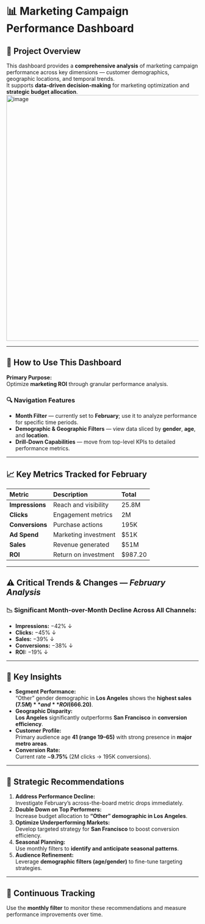 # 📊 Marketing Campaign Performance Dashboard

## 🧩 Project Overview
This dashboard provides a **comprehensive analysis** of marketing campaign performance across key dimensions — customer demographics, geographic locations, and temporal trends.  
It supports **data-driven decision-making** for marketing optimization and **strategic budget allocation**.
<img width="886" height="642" alt="image" src="https://github.com/user-attachments/assets/859d441d-23f4-4021-a94a-6b3505715064" />

---

## 🎯 How to Use This Dashboard

**Primary Purpose:**  
Optimize **marketing ROI** through granular performance analysis.

### 🔍 Navigation Features
- **Month Filter** — currently set to **February**; use it to analyze performance for specific time periods.  
- **Demographic & Geographic Filters** — view data sliced by **gender**, **age**, and **location**.  
- **Drill-Down Capabilities** — move from top-level KPIs to detailed performance metrics.

---

## 📈 Key Metrics Tracked for February

| Metric | Description | Total |
|:--|:--|:--|
| **Impressions** | Reach and visibility | 25.8M |
| **Clicks** | Engagement metrics | 2M |
| **Conversions** | Purchase actions | 195K |
| **Ad Spend** | Marketing investment | $51K |
| **Sales** | Revenue generated | $51M |
| **ROI** | Return on investment | $987.20 |

---

## ⚠️ Critical Trends & Changes — *February Analysis*

### 📉 Significant Month-over-Month Decline Across All Channels:
- **Impressions:** −42% ↓  
- **Clicks:** −45% ↓  
- **Sales:** −39% ↓  
- **Conversions:** −38% ↓  
- **ROI:** −19% ↓  

---

## 🔎 Key Insights
- **Segment Performance:**  
  “Other” gender demographic in **Los Angeles** shows the **highest sales ($7.5M)** and **ROI ($666.20)**.  
- **Geographic Disparity:**  
  **Los Angeles** significantly outperforms **San Francisco** in **conversion efficiency**.  
- **Customer Profile:**  
  Primary audience age **41 (range 19–65)** with strong presence in **major metro areas**.  
- **Conversion Rate:**  
  Current rate ~**9.75%** (2M clicks → 195K conversions).

---

## 🚀 Strategic Recommendations

1. **Address Performance Decline:**  
   Investigate February’s across-the-board metric drops immediately.  
2. **Double Down on Top Performers:**  
   Increase budget allocation to **“Other” demographic in Los Angeles**.  
3. **Optimize Underperforming Markets:**  
   Develop targeted strategy for **San Francisco** to boost conversion efficiency.  
4. **Seasonal Planning:**  
   Use monthly filters to **identify and anticipate seasonal patterns**.  
5. **Audience Refinement:**  
   Leverage **demographic filters (age/gender)** to fine-tune targeting strategies.

---

## 📅 Continuous Tracking
Use the **monthly filter** to monitor these recommendations and measure performance improvements over time.
